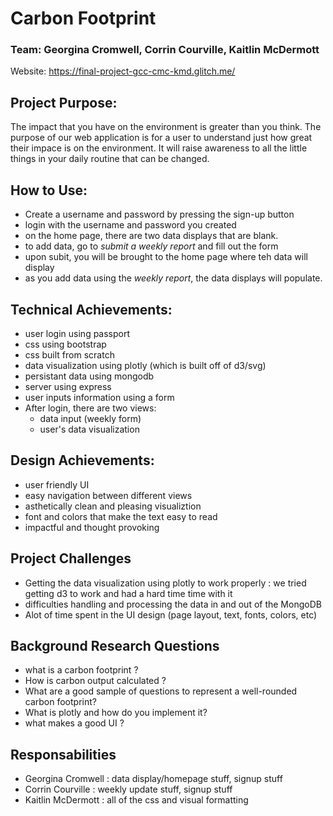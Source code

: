 # Carbon Footprint
### Team: Georgina Cromwell, Corrin Courville, Kaitlin McDermott
Website: https://final-project-gcc-cmc-kmd.glitch.me/

## Project Purpose:
The impact that you have on the environment is greater than you think. The purpose of our web application is for a user to understand just how great their impace is on the environment. It will raise awareness to all the little things in your daily routine that can be changed. 

## How to Use: 
- Create a username and password by pressing the sign-up button 
- login with the username and password you created
- on the home page, there are two data displays that are blank. 
- to add data, go to *submit a weekly report* and fill out the form 
- upon subit, you will be brought to the home page where teh data will display
- as you add data using the *weekly report*, the data displays will populate. 

## Technical Achievements: 

- user login using passport 
- css using bootstrap  
- css built from scratch
- data visualization using plotly (which is built off of d3/svg)
- persistant data using mongodb 
- server using express
- user inputs information using a form 
- After login, there are two views: 
  - data input (weekly form)
  - user's data visualization 

## Design Achievements: 
- user friendly UI 
- easy navigation between different views
- asthetically clean and pleasing visualiztion 
- font and colors that make the text easy to read
- impactful and thought provoking  

## Project Challenges
- Getting the data visualization using plotly to work properly : we tried getting d3 to work and had a hard time time with it
- difficulties handling and processing the data in and out of the MongoDB
- Alot of time spent in the UI design (page layout, text, fonts, colors, etc) 

## Background Research Questions
- what is a carbon footprint ? 
- How is carbon output calculated ? 
- What are a good sample of questions to represent a well-rounded carbon footprint? 
- What is plotly and how do you implement it? 
- what makes a good UI ? 

## Responsabilities 
- Georgina Cromwell : data display/homepage stuff, signup stuff   
- Corrin Courville : weekly update stuff,  signup stuff
- Kaitlin McDermott : all of the css and visual formatting

